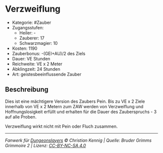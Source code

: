 # Verzweiflung

- Kategorie: #Zauber
- Zugangsstufen:
  - Heiler: -
  - Zauberer: 17
  - Schwarzmagier: 10
- Kosten: 1190
- Zauberbonus: -(GEI+AU)/2 des Ziels
- Dauer: VE Stunden
- Reichweite: VE x 2 Meter
- Abklingzeit: 24 Stunden
- Art: geistesbeeinflussende Zauber

## Beschreibung

Dies ist eine mächtigere Version des Zaubers Pein. Bis zu VE x 2 Ziele innerhalb von VE x 2 Metern zum ZAW werden von Verzweiflung und Hoffnungslosigkeit erfüllt und erhalten für die Dauer des Zauberspruchs - 3 auf alle Proben.

Verzweiflung wirkt nicht mit Pein oder Fluch zusammen.

---

_Fanwerk für [Dungeonslayers](https://www.dungeonslayers.net/) © Christian Kennig | Quelle: Bruder Grimms Grimmoire 2 | Lizenz: [CC-BY-NC-SA 4.0](https://creativecommons.org/licenses/by-nc-sa/4.0/deed.de)_
